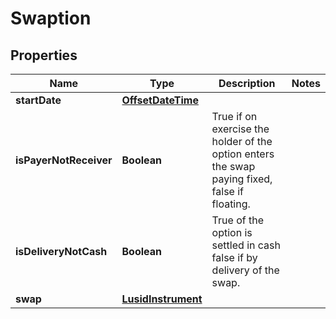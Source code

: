 

# Swaption

## Properties

Name | Type | Description | Notes
------------ | ------------- | ------------- | -------------
**startDate** | [**OffsetDateTime**](OffsetDateTime.md) |  | 
**isPayerNotReceiver** | **Boolean** | True if on exercise the holder of the option enters the swap paying fixed, false if floating. | 
**isDeliveryNotCash** | **Boolean** | True of the option is settled in cash false if by delivery of the swap. | 
**swap** | [**LusidInstrument**](LusidInstrument.md) |  | 



